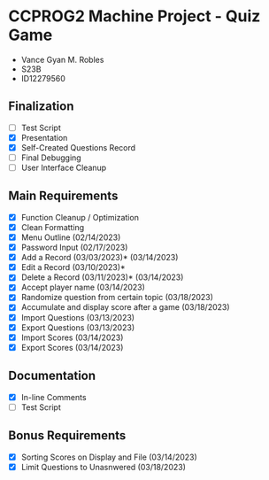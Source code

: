 # CCPROG2 Machine Project - Quiz Game
- Vance Gyan M. Robles
- S23B
- ID12279560

## Finalization
- [ ] Test Script
- [x] Presentation
- [x] Self-Created Questions Record
- [ ] Final Debugging
- [ ] User Interface Cleanup

## Main Requirements
- [x] Function Cleanup / Optimization
- [x] Clean Formatting
- [x] Menu Outline (02/14/2023)
- [x] Password Input (02/17/2023)
- [x] Add a Record (03/03/2023)* (03/14/2023)
- [x] Edit a Record (03/10/2023)*
- [x] Delete a Record (03/11/2023)* (03/14/2023)
- [x] Accept player name (03/14/2023)
- [x] Randomize question from certain topic (03/18/2023)
- [x] Accumulate and display score after a game (03/18/2023)
- [x] Import Questions (03/13/2023)
- [x] Export Questions (03/13/2023)
- [x] Import Scores (03/14/2023)
- [x] Export Scores (03/14/2023)

## Documentation
- [x] In-line Comments
- [ ] Test Script

## Bonus Requirements
- [x] Sorting Scores on Display and File (03/14/2023)
- [x] Limit Questions to Unasnwered (03/18/2023)
